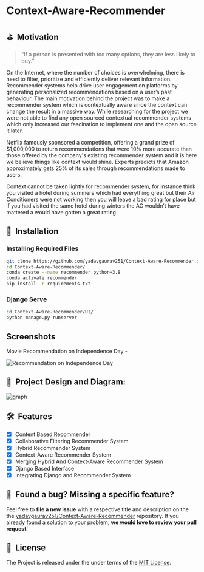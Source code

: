 # Context-Aware-Recommender

## ⛳️&nbsp; Motivation
> “If a person is presented with too many options, they are less likely to buy.”

On the Internet, where the number of choices is overwhelming, there is need to filter, prioritize and efficiently deliver relevant information. Recommender systems help drive user engagement on platforms by generating personalized recommendations based on a user’s past behaviour.
The main motivation behind the project was to make a recommender system which is contextually aware since the context can change the result in a massive way. While researching for the project we were not able to find any open sourced contextual recommender systems which only increased our fascination to implement one and the open source it later.

Netflix famously sponsored a competition, offering a grand prize of $1,000,000 to return recommendations that were 10% more accurate than those offered by the company's existing recommender system and it is here we believe things like context would shine. Experts predicts that Amazon approximately gets 25% of its sales through recommendations made to users.

Context cannot be taken lightly for recommender system, for instance think you visited a hotel during summers which had everything great but their Air Conditioners were not working then you will leave a bad rating for place but if you had visited the same hotel during winters the AC wouldn’t have mattered a would have gotten a great rating . 

## 🚀&nbsp; Installation

###  Installing Required Files 
```bash
git clone https://github.com/yadavgaurav251/Context-Aware-Recommender.git
cd Context-Aware-Recommender/
conda create --name recommender python=3.8
conda activate recommender
pip install -r requirements.txt
```
### Django Serve
```bash
cd Context-Aware-Recommender/UI/
python manage.py runserver

```
## Screenshots

Movie Recommendation on Independence Day - 

![Recommendation on Independence Day](https://github.com/yadavgaurav251/Context-Aware-Recommender/blob/main/Docs/Assets/screenshot.jpg)

## 📖&nbsp; Project Design and Diagram:


![graph](https://github.com/yadavgaurav251/Context-Aware-Recommender/blob/main/Docs/Assets/plan-2.png)


## 🛠&nbsp; Features

- [x] Content Based Recommender
- [x] Collaborative Filtering Recommender System
- [x] Hybrid Recommender System 
- [x] Context-Aware Recommender System
- [x] Merging Hybrid And Context-Aware Recommender System
- [x] Django Based Interface
- [x] Integrating Django and Recommender System 

## 🤝&nbsp; Found a bug? Missing a specific feature?

Feel free to **file a new issue** with a respective title and description on the the   [yadavgaurav251/Context-Aware-Recommender](https://github.com/yadavgaurav251/Context-Aware-Recommender) repository. If you already found a solution to your problem, **we would love to review your pull request**! 

## 📘&nbsp; License
The Project is released under the under terms of the [MIT License](LICENSE).
